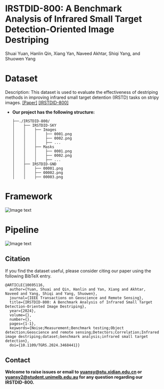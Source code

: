 # IRSTDID-800: A Benchmark Analysis of Infrared Small Target Detection-Oriented Image Destriping
Shuai Yuan, Hanlin Qin, Xiang Yan, Naveed Akhtar, Shiqi Yang, and Shuowen Yang
# Dataset
Description:
This dataset is used to evaluate the effectiveness of destriping methods in improving infrared small target detention (IRSTD) tasks on stripy images.
[[Paper]](https://ieeexplore.ieee.org/document/10695116) [[IRSTDID-800]](https://drive.google.com/file/d/1xJuHjBJjOOwLfQON1DQohXJwSnHvG7iH/view?usp=sharing)

* **Our project has the following structure:**
  ```
  ├──./IRSTDID-800/
  │    ├── IRSTDID-SKY
  │    │    ├── Images
  │    │    │    ├── 0001.png
  │    │    │    ├── 0002.png
  │    │    │    ├── ...
  │    │    ├── Masks
  │    │    │    ├── 0001.png
  │    │    │    ├── 0002.png
  │    │    │    ├── ...
  │    ├── IRSTDID-GND
  │    │    ├── 00001.png
  │    │    ├── 00002.png
  │    │    ├── 00003.png

# Framework  
![Image text](https://github.com/xdFai/IRSTDID-800/blob/main/Fig/picture01.png)

# Pipeline
![Image text](https://github.com/xdFai/IRSTDID-800/blob/main/Fig/picture02.png)

## Citation

If you find the dataset useful, please consider citing our paper using the following BibTeX entry.

```
@ARTICLE{10695116,
  author={Yuan, Shuai and Qin, Hanlin and Yan, Xiang and Akhtar, Naveed and Yang, Shiqi and Yang, Shuowen},
  journal={IEEE Transactions on Geoscience and Remote Sensing}, 
  title={IRSTDID-800: A Benchmark Analysis of Infrared Small Target Detection-Oriented Image Destriping}, 
  year={2024},
  volume={},
  number={},
  pages={1-1},
  keywords={Noise;Measurement;Benchmark testing;Object detection;Geoscience and remote sensing;Detectors;Correlation;Infrared image destriping;dataset;benchmark analysis;infrared small target detection},
  doi={10.1109/TGRS.2024.3468441}}
```


## Contact
**Welcome to raise issues or email to [yuansy@stu.xidian.edu.cn](yuansy@stu.xidian.edu.cn) or [yuansy2@student.unimelb.edu.au](yuansy2@student.unimelb.edu.au) for any question regarding our IRSTDID-800.**
